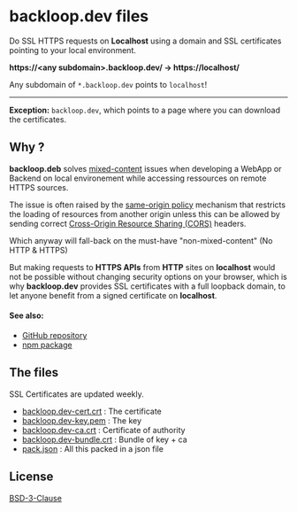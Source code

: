 # backloop.dev files

Do SSL HTTPS requests on **Localhost** using a domain and SSL certificates pointing to your local environment.

**https://\<any subdomain>.backloop.dev/ → https://localhost/**

Any subdomain of `*.backloop.dev` points to `localhost`!

--------------------------------------------------

**Exception:** `backloop.dev`, which points to a page where you can download the certificates.

## Why ?

**backloop.deb** solves [mixed-content](https://developer.mozilla.org/en-US/docs/Web/Security/Mixed_content) issues when developing a WebApp or Backend on local environement while accessing ressources on remote HTTPS sources. 

The issue is often raised by the [same-origin policy](https://developer.mozilla.org/en-US/docs/Web/Security/Same-origin_policy) mechanism that restricts the loading of resources from another origin unless this can be allowed by sending correct [Cross-Origin Resource Sharing (CORS)](https://developer.mozilla.org/en-US/docs/Web/HTTP/CORS) headers. 

Which anyway will fall-back on the must-have "non-mixed-content" (No HTTP & HTTPS) 

But making requests to **HTTPS APIs** from **HTTP** sites on **localhost** would not be possible without changing security options on your browser, which is why **backloop.dev** provides SSL certificates with a full loopback domain, to let anyone benefit from a signed certificate on **localhost**.


#### See also:

- [GitHub repository](https://github.com/perki/backloop.dev)
- [npm package](https://www.npmjs.com/package/backloop.dev)

## The files

SSL Certificates are updated weekly. 

- [backloop.dev-cert.crt](backloop.dev-cert.crt) : The certificate
- [backloop.dev-key.pem](backloop.dev-key.pem) : The key
- [backloop.dev-ca.crt](backloop.dev-ca.crt) : Certificate of authority
- [backloop.dev-bundle.crt](backloop.dev-bundle.crt) : Bundle of key + ca
- [pack.json](pack.json) : All this packed in a json file

## License

[BSD-3-Clause](https://github.com/perki/backloop.dev/blob/main/LICENSE)

